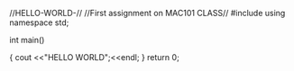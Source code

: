 //HELLO-WORLD-//
//First assignment on MAC101 CLASS//
#include <iostream>
using namespace std;

int main()

{
cout <<"HELLO WORLD";<<endl;
}
return 0;

